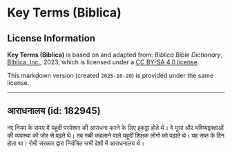 # Key Terms (Biblica)

## License Information

**Key Terms (Biblica)** is based on and adapted from: _Biblica Bible Dictionary_, [Biblica, Inc.](https://www.biblica.com/), 2023, which is licensed under a [CC BY-SA 4.0 license](https://creativecommons.org/licenses/by-sa/4.0/legalcode.en).

This markdown version (created `2025-10-20`) is provided under the same license.



--------------------------------

## आराधनालय (id: 182945)

नए नियम के समय में यहूदी परमेश्वर की आराधना करने के लिए इकट्ठा होते थे। वे मूसा और भविष्यद्वक्ताओं की व्यवस्था को जोर से पढ़ते थे। तब रब्बी कहलाने वाले यहूदी शिक्षक लोगों को पढ़ाते थे। यह सब्त के दिन होता था। रोमी सरकार द्वारा नियंत्रित सभी देशों में आराधनालय थे।


